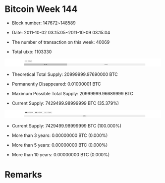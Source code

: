 # Bitcoin Week 144

- Block number: 147672~148589

- Date: 2011-10-02 03:15:05~2011-10-09 03:15:04

- The number of transaction on this week: 40069

- Total utxo: 1103330

![](../images/mined_week144.png)

- Theoretical Total Supply: 20999999.97690000 BTC

- Permanently Disappeared: 0.01000001 BTC

- Maximum Possible Total Supply: 20999999.96689999 BTC

- Current Supply: 7429499.98999999 BTC (35.379%)

![](../images/year_week144.png)


- Current Supply: 7429499.98999999 BTC (100.000%)

- More than 3 years: 0.00000000 BTC (0.000%)

- More than 5 years: 0.00000000 BTC (0.000%)

- More than 10 years: 0.00000000 BTC (0.000%)

# Remarks

